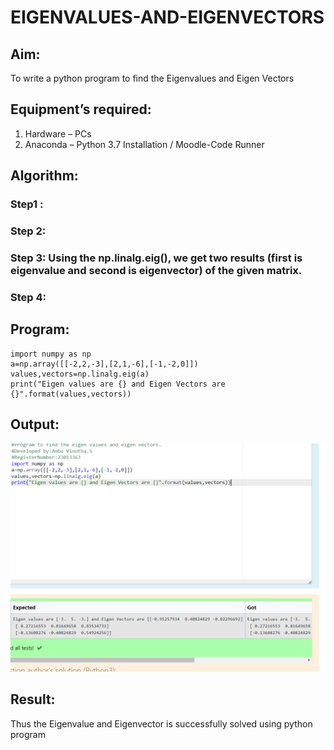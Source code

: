 # EIGENVALUES-AND-EIGENVECTORS
## Aim:
To write a python program to find the Eigenvalues and Eigen Vectors
## Equipment’s required:
1. 	Hardware – PCs
2. 	Anaconda – Python 3.7 Installation / Moodle-Code Runner
## Algorithm:
### Step1 : 
### Step 2: 
### Step 3: Using the np.linalg.eig(),  we get two results (first is eigenvalue and second is eigenvector) of the given matrix.
### Step 4: 

## Program:
```
import numpy as np
a=np.array([[-2,2,-3],[2,1,-6],[-1,-2,0]])
values,vectors=np.linalg.eig(a)
print("Eigen values are {} and Eigen Vectors are {}".format(values,vectors))

```

## Output:
![Alt text](eigen.png)

## Result:
Thus the Eigenvalue and Eigenvector is successfully solved using python program
